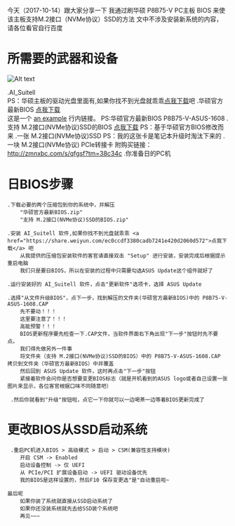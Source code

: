
今天（2017-10-14）跟大家分享一下
我通过刷华硕 P8B75-V PC主板 BIOS 来使该主板支持M.2接口（NVMe协议）SSD的方法
文中不涉及安装新系统的内容，请各位看官自行百度

# 所需要的武器和设备

![Alt text](https://github.com/jx120819/ASUS-P8B75-V-BIOS-M.2-NVMe-SSD/blob/master/images/1.PNG)

.AI_Suitell  
    PS：华硕主板的驱动光盘里面有,如果你找不到光盘就乖乖<a href="https://share.weiyun.com/ec0ccdf3380cadb7241e420d2060d572">点我下载</a>吧
.华硕官方最新BIOS <a href="https://share.weiyun.com/ec0ccdf3380cadb7241e420d2060d572">点我下载</a>  
这是一个 [an example](http://example.com/ "Title") 行内链接。
    PS:华硕官方最新BIOS P8B75-V-ASUS-1608
.支持 M.2接口(NVMe协议)SSD的BIOS <a href="https://share.weiyun.com/ec0ccdf3380cadb7241e420d2060d572">点我下载</a> 
    PS：基于华硕官方BIOS修改而来
.一张 M.2接口(NVMe协议)SSD 
    PS：我的这张卡是笔记本升级时淘汰下来的
.一块 M.2接口(NVMe协议) PCIe转接卡
    附购买链接：http://zmnxbc.com/s/qfgsf?tm=38c34c
.你准备日的PC机


# 日BIOS步骤

    .下载必要的两个压缩包到你的系统中，并解压
        "华硕官方最新BIOS.zip"
        "支持 M.2接口(NVMe协议)SSD的BIOS.zip"

    .安装 AI_Suitell 软件,如果你找不到光盘就乖乖 <a href="https://share.weiyun.com/ec0ccdf3380cadb7241e420d2060d572">点我下载</a> 吧
        从我提供的压缩包安装软件的客官请直接双击 "Setup" 进行安装，安装完成后根据提示重启电脑
        我们只是要日BIOS，所以在安装的过程中只需要勾选ASUS Update这个组件就好了

    .运行安装好的 AI_Suitell 软件，点击"更新软件"选项卡，选择 ASUS Update

    .选择"从文件升级BIOS"，点下一步，找到解压的文件夹(华硕官方最新BIOS)中的 P8B75-V-ASUS-1608.CAP
        先不要动！！！
        这里要注意了！！！
        高能预警！！！
        BIOS更新程序要先检查一下.CAP文件，当软件界面右下角出现"下一步"按钮时先不要点。
        我们得先做另外一件事
        将文件夹（支持 M.2接口(NVMe协议)SSD的BIOS）中的 P8B75-V-ASUS-1608.CAP 拷贝到文件夹（华硕官方最新BIOS）中并覆盖
        然后回到 ASUS Update 软件，这时再点击"下一步"按钮
        紧接着软件会问你是否想要变更BIOS标志（就是开机看到的ASUS logo或者自己设置一张图片来显示，各位客官根据口味不同随意吧）

     .然后你就看到"升级"按钮啦，点它一下你就可以一边喝茶一边等着BIOS更新完成了

# 更改BIOS从SSD启动系统
     .重启PC机进入BIOS > 高级模式 > 启动 > CSM(兼容性支持模块)
        开启 CSM -> Enabled
        启动设备控制 -> 仅 UEFI
        从 PCIe/PCI 扩展设备启动 -> UEFI 驱动设备优先
        我的BIOS是这样设置的，然后F10 保存变更选"是"自动重启啦~

    最后呢
        如果你装了系统就直接从SSD启动系统了
        如果你还没装系统就先去给SSD装个系统吧
        再见~~~

